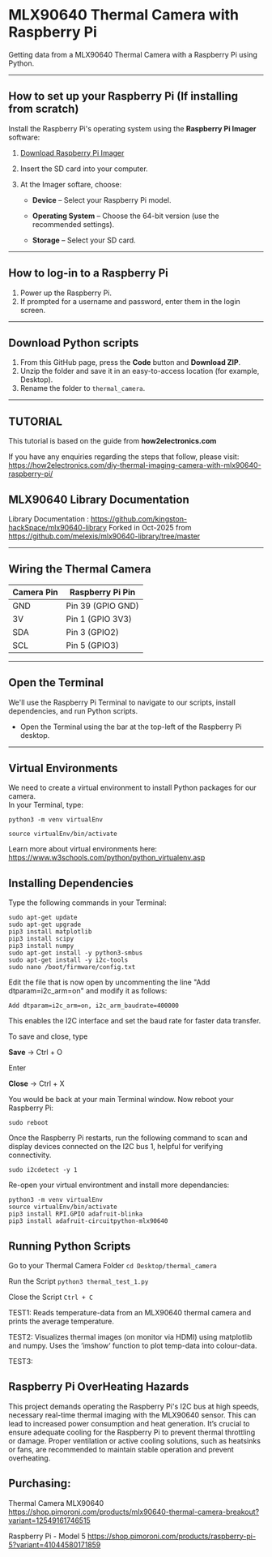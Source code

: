 # MLX90640 Thermal Camera with Raspberry Pi

Getting data from a MLX90640 Thermal Camera with a Raspberry Pi using Python.

---

## How to set up your Raspberry Pi (If installing from scratch)

Install the Raspberry Pi's operating system using the **Raspberry Pi Imager** software:

1. [Download Raspberry Pi Imager](https://www.raspberrypi.com/software/)
2. Insert the SD card into your computer.
3. At the Imager softare, choose:
   
    * **Device** – Select your Raspberry Pi model.

    * **Operating System** – Choose the 64-bit version (use the recommended settings).

    * **Storage** – Select your SD card.

---

## How to log-in to a Raspberry Pi

1. Power up the Raspberry Pi.
2. If prompted for a username and password, enter them in the login screen.

---

## Download Python scripts

1. From this GitHub page, press the **Code** button and **Download ZIP**.
2. Unzip the folder and save it in an easy-to-access location (for example, Desktop).
3. Rename the folder to `thermal_camera`.

---
## TUTORIAL
This tutorial is based on the guide from **how2electronics.com**

If you have any enquiries regarding the steps that follow, please visit:
https://how2electronics.com/diy-thermal-imaging-camera-with-mlx90640-raspberry-pi/

## MLX90640 Library Documentation

Library Documentation : https://github.com/kingston-hackSpace/mlx90640-library 
Forked in Oct-2025 from https://github.com/melexis/mlx90640-library/tree/master 

---

## Wiring the Thermal Camera

| Camera Pin | Raspberry Pi Pin |
|------------|----------------|
| GND        | Pin 39 (GPIO GND) |
| 3V         | Pin 1 (GPIO 3V3) |
| SDA        | Pin 3 (GPIO2) |
| SCL        | Pin 5 (GPIO3) |

---

## Open the Terminal

We'll use the Raspberry Pi Terminal to navigate to our scripts, install dependencies, and run Python scripts.

- Open the Terminal using the bar at the top-left of the Raspberry Pi desktop.

---

## Virtual Environments

We need to create a virtual environment to install Python packages for our camera.  
In your Terminal, type:

` python3 -m venv virtualEnv `

` source virtualEnv/bin/activate `

Learn more about virtual environments here:
https://www.w3schools.com/python/python_virtualenv.asp

## Installing Dependencies

Type the following commands in your Terminal:

```
sudo apt-get update
sudo apt-get upgrade   
pip3 install matplotlib
pip3 install scipy
pip3 install numpy
sudo apt-get install -y python3-smbus
sudo apt-get install -y i2c-tools
sudo nano /boot/firmware/config.txt
```
Edit the file that is now open by uncommenting the line "Add dtparam=i2c_arm=on" and modify it as follows:
  
  `Add dtparam=i2c_arm=on, i2c_arm_baudrate=400000 `
  
This enables the I2C interface and set the baud rate for faster data transfer.

To save and close, type

**Save** -> Ctrl + O

Enter

**Close** -> Ctrl + X

You would be back at your main Terminal window. 
Now reboot your Raspberry Pi:

` sudo reboot `

Once the Raspberry Pi restarts, run the following command to scan and display devices connected on the I2C bus 1, helpful for verifying connectivity.

`sudo i2cdetect -y 1`

Re-open your virtual environtment and install more dependancies:

```
python3 -m venv virtualEnv
source virtualEnv/bin/activate
pip3 install RPI.GPIO adafruit-blinka
pip3 install adafruit-circuitpython-mlx90640
```

## Running Python Scripts
Go to your Thermal Camera Folder
`cd Desktop/thermal_camera`

Run the Script
`python3 thermal_test_1.py`

Close the Script
`Ctrl + C`

TEST1: Reads temperature-data from an MLX90640 thermal camera and prints the average temperature.

TEST2: Visualizes thermal images (on monitor via HDMI) using matplotlib and numpy. Uses the ‘imshow‘ function to plot temp-data into colour-data. 

TEST3: 

## Raspberry Pi OverHeating Hazards
This project demands operating the Raspberry Pi's I2C bus at high speeds, necessary real-time thermal imaging with the MLX90640 sensor. This can lead to increased power consumption and heat generation. It’s crucial to ensure adequate cooling for the Raspberry Pi to prevent thermal throttling or damage. Proper ventilation or active cooling solutions, such as heatsinks or fans, are recommended to maintain stable operation and prevent overheating.

## Purchasing: 
Thermal Camera MLX90640
https://shop.pimoroni.com/products/mlx90640-thermal-camera-breakout?variant=12549161746515

Raspberry Pi - Model 5
https://shop.pimoroni.com/products/raspberry-pi-5?variant=41044580171859


